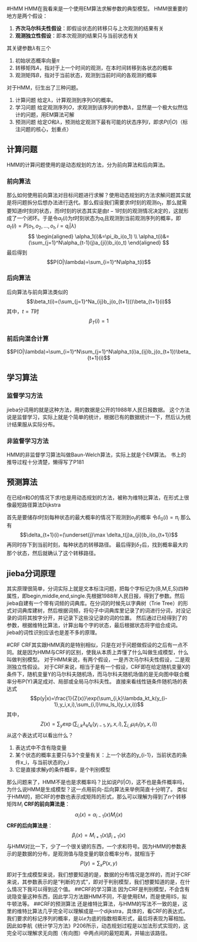 #HMM
HMM在我看来是一个使用EM算法求解参数的典型模型。
HMM很重要的地方是两个假设：
1. **齐次马尔科夫性假设**：即假设状态的转移只与上次观测的结果有关
2. **观测独立性假设**：即本次观测的结果只与当前状态有关

其关键参数$\lambda$有三个
1. 初始状态概率向量$\pi$
2. 转移矩阵$A$，指对于上一个时间的观测，在本时间转移到各状态的概率
3. 观测矩阵$B$，指对于当前状态，观测到当前时间的各观测的概率

对于HMM，衍生出了三种问题。
1. 计算问题
    给定$\lambda$，计算观测到序列$O$的概率。
2. 学习问题
    给定观测序列$O$，求观测到该序列的参数$\lambda$，显然是一个极大似然估计的问题，用EM算法可解
3. 预测问题
    给定$O$和$\lambda$，预测给定观测下最有可能的状态序列$I$，即求$P(I|O)$（标注问题的核心，划重点）

## 计算问题
HMM的计算问题使用的是动态规划的方法，分为前向算法和后向算法。
### 前向算法
那么如何使用前向算法对目标问题进行求解？使用动态规划的方法求解问题其实就是将问题拆分后想办法进行迭代。那么假设我们需要求$t$时刻的观测$o_t$，那么就需要知道$t$时刻的状态，而$t$时刻的状态其实是由$t-1$时刻的观测情况决定的，这就形成了一个闭环。于是令$\alpha_t(i)$为$t$时刻状态为$q_i$且观测到当前观测序列的概率，即$\alpha_t(i)=P(o_1,o_2,...,o_t,i=q_i|\lambda)$
$$
    \begin{aligned}
        \alpha_1(i)&=\pi_ib_i(o_1) \\
        \alpha_t(i)&=(\sum_{j=1}^N\alpha_{t-1}(j)a_{ji})b_i(o_t)
    \end{aligned}
$$
最后得到
$$P(O|\lambda)=\sum_{i=1}^N\alpha_t(i)$$

### 后向算法
后向算法与前向算法类似的
$$\beta_t(i)=(\sum_{j=1}^Na_{ij}b_j(o_{t+1}))\beta_{t+1}(i)$$
其中，$t=T$时
$$\beta_T(i)=1$$

### 前后向混合计算
$$P(O|\lambda)=\sum_{i=1}^N\sum_{j=1}^N\alpha_t(i)a_{ij}b_j(o_{t+1})\beta_{t+1}(i)$$

## 学习算法
### 监督学习方法
jieba分词用的就是这种方法，用的数据是公开的1988年人民日报数据。
这个方法说是监督学习，实际上就是个简单的统计，根据已有的数据统计一下，然后认为统计结果服从实际分布。

### 非监督学习方法
HMM的非监督学习算法叫做Baun-Welch算法，实际上就是个EM算法。
书上的推导过程十分清楚，懒得写了P181

## 预测算法
在已经$\pi$和$O$的情况下求$I$也是用动态规划的方法，被称为维特比算法，在形式上很像最短路径算法Dijkstra

首先是要储存$t$时刻每种状态的最大概率的情况下观测到$o_t$的概率
令$\delta_0(i)=\pi_i$
那么有
$$\delta_{t+1}(i)=(\underset{j}\max \delta_t(j)a_{ji})b_i(o_{t+1})$$
再同时存下到当前时刻，每种状态的转移路径。
最后得到$\delta_T$后，找到概率最大的那个状态，然后就确认了这个转移路径。

## jieba分词原理
其实原理很简单，分词实际上就是文本标注问题，把每个字标记为{B,M,E,S}四种属性，即begin,middle,end,single.先根据1988年人民日报，得到了参数。然后jieba自建有一个带有词频的词典库。在分词的时候先以字典树（Trie Tree）的形式对词典库建树，然后根据词频，将句子中词典库里记录了的词进行分词，对没记录的词将其按字分开，并记录下这些没记录的词的位置。
然后通过已经得到了的参数，根据维特比算法，计算出每个字的状态，最后根据状态将字组合成词。
jieba的词性识别应该也是差不多的原理。

#CRF
CRF其实跟HMM真的是特别相似，只是在对于问题做假设的之后有一点不同。就是因为HMM与CRF的区别，使我从本质上弄懂了什么叫做生成模型，什么叫做判别模型。
对于HMM来说，有两个假设，一是齐次马尔科夫性假设，二是观测独立性假设。 
对于CRF来说，相当于是有一个假设，CRF即在给定随机变量X的条件下，随机变量Y的马尔科夫随机场，而马尔科夫随机场值的是无向图中联合概率分布P(Y)满足成对、局部或全局马尔科夫性。
直接来看线性链条件随机场的表达式
$$p(y|x)=\frac{1}{Z(x)}\exp(\sum_{i,k}\lambda_kt_k(y_{i-1},y_i,x,i),\sum_{i,l}\mu_ls_l(y_i,x,i))$$
其中，
$$Z(x)=\sum_y\exp(\sum_{i,k}\lambda_kt_k(y_{i-1},y_i,x,i),\sum_{i,l}\mu_ls_l(y_i,x,i))$$
从这个表达式可以看出什么？
1. 表达式中不含有隐变量
2. 某个状态的概率主要只与3个变量有关：上一个状态的y_{i-1}，当前状态的条件x_i，与当前状态的y_i
3. 它是直接求解$y$的条件概率，是个判别模型

那么问题来了，HMM不是也是求概率吗？比如说$P(I|O)$，这不也是条件概率吗，为什么说HMM是生成模型？这一点用前向-后向算法来举例简直十分明了。
类似于HMM的，把CRF的参数也表示成矩阵的形式，那么可以理解为得到了$n$个转移矩阵$M_i$
**CRF的前向算法是**：
$$\alpha_i(x)=\alpha_{i-1}(x)M_i(x)$$
**CRF的后向算法是**：
$$\beta_i(x)=M_{i+1}(x)\beta_{i+1}(x)$$
与HMM对比一下，少了一个很关键的东西，一个求和符号。因为HMM的参数表示的是数据的分布，是观测值与隐变量的联合概率分布，就相当于
$$P(y)=\sum_xP(x,y)$$
即对于生成模型来说，我们想要知道的是，数据的分布情况是怎样的，而对于CRF来说，其参数表示的是“判断的方式”，即对于判别模型，我们想要知道的是，在什么情况下我可以得到这个值。
##CRF的学习算法
因为CRF是判别模型，不会含有说隐变量这种东西，因此学习方法跟HMM不同，不是使用EM，而是使用IIS，拟牛顿法等。
##CRF的预测算法
还是维特比算法，与HMM的写法不一致的是，这里的维特比算法几乎完全可以理解成是一个dijkstra，具体的，看CRF的表达式，我们要求的标记序列的概率，是以$e$为底的指数相乘形式，最后将表现为幂相加。因此如李航《统计学习方法》P206所示，动态规划过程是以加法形式实现的，这完全可以理解求无向图（有向图）中两点间的最短距离，并输出该路径。